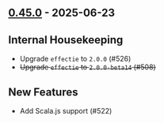 ## [0.45.0](https://github.com/kevin-lee/extras/issues?q=is%3Aissue%20is%3Aclosed%20-label%3Ainvalid%20-label%3Awontfix%20milestone%3Amilestone46) - 2025-06-23

## Internal Housekeeping
* Upgrade `effectie` to `2.0.0` (#526)
* ~~Upgrade `effectie` to `2.0.0-beta14` (#508)~~

## New Features
* Add Scala.js support (#522)
